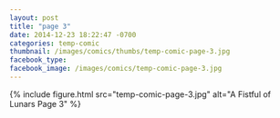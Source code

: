 ```yaml
---
layout: post
title: "page 3"
date: 2014-12-23 18:22:47 -0700
categories: temp-comic
thumbnail: /images/comics/thumbs/temp-comic-page-3.jpg
facebook_type: 
facebook_image: /images/comics/temp-comic-page-3.jpg
---
```


{% include figure.html src="temp-comic-page-3.jpg" alt="A Fistful of Lunars Page 3" %}